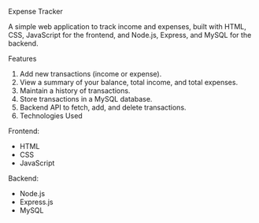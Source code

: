 Expense Tracker


A simple web application to track income and expenses, built with HTML, CSS, JavaScript for the frontend, and Node.js, Express, and MySQL for the backend.

Features
1) Add new transactions (income or expense).
2) View a summary of your balance, total income, and total expenses.
3) Maintain a history of transactions.
4) Store transactions in a MySQL database.
5) Backend API to fetch, add, and delete transactions.
6) Technologies Used

Frontend:
* HTML
* CSS
* JavaScript

Backend:

* Node.js
* Express.js
* MySQL
